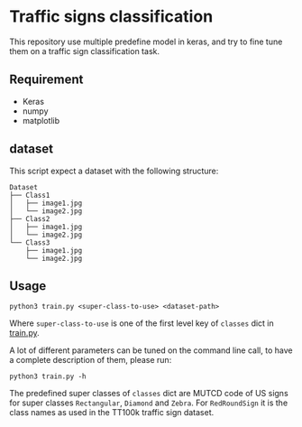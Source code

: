 # Traffic signs classification

This repository use multiple predefine model in keras, and try to fine tune them
on a traffic sign classification task.

## Requirement

 - Keras
 - numpy
 - matplotlib
 
## dataset

This script expect a dataset with the following structure:

    Dataset
    ├── Class1
    │   ├── image1.jpg
    │   └── image2.jpg
    ├── Class2
    │   ├── image1.jpg
    │   └── image2.jpg
    └── Class3
        ├── image1.jpg
        └── image2.jpg

## Usage

    python3 train.py <super-class-to-use> <dataset-path>
    
Where `super-class-to-use` is one of the first level key of `classes` dict in 
[train.py](train.py).

A lot of different parameters can be tuned on the command line call, to have a
complete description of them, please run:

    python3 train.py -h

The predefined super classes of `classes` dict are MUTCD code of US signs for super classes
`Rectangular`, `Diamond` and `Zebra`. For `RedRoundSign` it is the class names as used in
the TT100k traffic sign dataset.